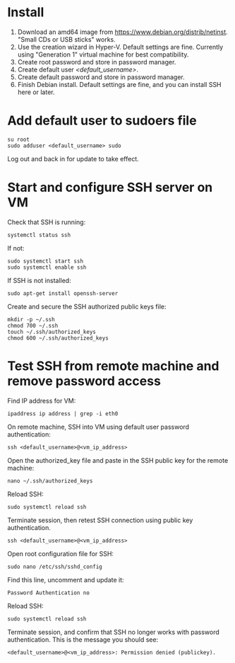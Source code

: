 # Install

1. Download an amd64 image from https://www.debian.org/distrib/netinst. "Small CDs or USB sticks" works.
2. Use the creation wizard in Hyper-V. Default settings are fine. Currently using "Generation 1" virtual machine for best compatibility.
3. Create root password and store in password manager.
4. Create default user *<default_username>*.
5. Create default password and store in password manager.
6. Finish Debian install. Default settings are fine, and you can install SSH here or later.

# Add default user to sudoers file

    su root
    sudo adduser <default_username> sudo

Log out and back in for update to take effect.

# Start and configure SSH server on VM

Check that SSH is running:
    
    systemctl status ssh

If not:

    sudo systemctl start ssh
    sudo systemctl enable ssh

If SSH is not installed:

    sudo apt-get install openssh-server

Create and secure the SSH authorized public keys file:

    mkdir -p ~/.ssh
    chmod 700 ~/.ssh
    touch ~/.ssh/authorized_keys
    chmod 600 ~/.ssh/authorized_keys

# Test SSH from remote machine and remove password access

Find IP address for VM:

    ipaddress ip address | grep -i eth0

On remote machine, SSH into VM using default user password authentication:

    ssh <default_username>@<vm_ip_address>

Open the authorized_key file and paste in the SSH public key for the remote machine:

    nano ~/.ssh/authorized_keys

Reload SSH:

    sudo systemctl reload ssh

Terminate session, then retest SSH connection using public key authentication.

    ssh <default_username>@<vm_ip_address>

Open root configuration file for SSH:

    sudo nano /etc/ssh/sshd_config

Find this line, uncomment and update it:

    Password Authentication no

Reload SSH:

    sudo systemctl reload ssh

Terminate session, and confirm that SSH no longer works with password authentication. This is the message you should see:

    <default_username>@<vm_ip_address>: Permission denied (publickey).
